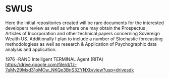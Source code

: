 # SWUS
Here the initial repositories created will be rare documents for the interested developers review as well as where one may obtain the Prospectus , Articles of Incorporation and other technical papers concerning Sovereign Wealth US. Additionally I plan to include a number of Stochastic forecasting methodologiess as well as research &amp; Application of Psychographic data analysis and application.


1976 -RAND Intelligent TERMINAL Agent (RITA)
https://drive.google.com/file/d/1z-7aMy29Mxd31oMCw_NKQe3BnS3ZYNXb/view?usp=drivesdk
